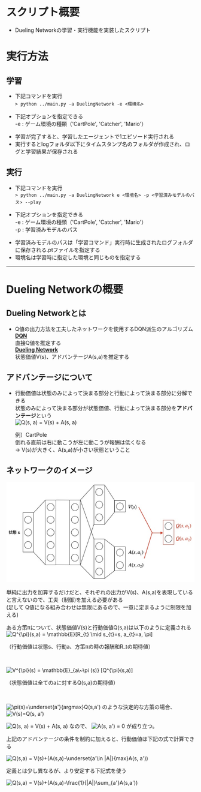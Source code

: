 # スクリプト概要　　
* Dueling Networkの学習・実行機能を実装したスクリプト  

# 実行方法
## 学習
* 下記コマンドを実行  
`> python ../main.py -a DuelingNetwork -e <環境名>`　　
- 下記オプションを指定できる  
  -e : ゲーム環境の種類（'CartPole', 'Catcher', 'Mario'）  

* 学習が完了すると、学習したエージェントで1エピソード実行される  
* 実行するとlogフォルダ以下にタイムスタンプ名のフォルダが作成され、ログと学習結果が保存される  

## 実行  
* 下記コマンドを実行  
`> python ../main.py -a DuelingNetwork e <環境名> -p <学習済みモデルのパス> --play`　　
- 下記オプションを指定できる  
  -e : ゲーム環境の種類（'CartPole', 'Catcher', 'Mario'）  
  -p : 学習済みモデルのパス  

* 学習済みモデルのパスは「学習コマンド」実行時に生成されたログフォルダに保存される.ptファイルを指定する  
* 環境名は学習時に指定した環境と同じものを指定する

---
# Dueling Networkの概要  
## Dueling Networkとは  
* Q値の出力方法を工夫したネットワークを使用するDQN派生のアルゴリズム  
  <b><u>DQN</u></b>  
  直接Q値を推定する  
  <b><u>Dueling Network</u></b>  
  状態価値V(s)、アドバンテージA(s,a)を推定する  

## アドバンテージについて  
* 行動価値は状態のみによって決まる部分と行動によって決まる部分に分解できる  
  状態のみによって決まる部分が状態価値、行動によって決まる部分を**アドバンテージ**という  
<img src=
"https://render.githubusercontent.com/render/math?math=%5Clarge+%5Cdisplaystyle+Q%28s%2C+a%29+%3D+V%28s%29+%2B+A%28s%2C+a%29" 
alt="Q(s, a) = V(s) + A(s, a)">

  例）CartPole  
  倒れる直前は右に動こうが左に動こうが報酬は低くなる  
  → V(s)が大きく、A(s,a)が小さい状態ということ  

## ネットワークのイメージ  
<img src="../../docs/DQN/DuelingNetwork/DuelingNetwork.jpg">  

単純に出力を加算するだけだと、それぞれの出力がV(s)、A(s,a)を表現していると言えないので、工夫（制御)を加える必要がある  
(足して Q値になる組み合わせは無限にあるので、一意に定まるように制限を加える)  

ある方策πについて、状態価値V(s)と行動価値Q(s,a)は以下のように定義される  
<img src=
"https://render.githubusercontent.com/render/math?math=%5Clarge+%5Cdisplaystyle+Q%5E%7B%5Cpi%7D%28s%2Ca%29+%3D+%5Cmathbb%7BE%7D%5BR_%7Bt%7D+%5Cmid+s_%7Bt%7D%3Ds%2C+a_%7Bt%7D%3Da%2C+%5Cpi%5D" 
alt="Q^{\pi}(s,a) = \mathbb{E}[R_{t} \mid s_{t}=s, a_{t}=a, \pi]">  

（行動価値は状態s、行動a、方策πの時の報酬和R_tの期待値）  

<br>

<img src=
"https://render.githubusercontent.com/render/math?math=%5Clarge+%5Cdisplaystyle+V%5E%7B%5Cpi%7D%28s%29+%3D+%5Cmathbb%7BE%7D_%7Ba%5C%7E%5Cpi+%28s%29%7D+%5BQ%5E%7B%5Cpi%7D%28s%2Ca%29%5D" 
alt="V^{\pi}(s) = \mathbb{E}_{a\~\pi (s)} [Q^{\pi}(s,a)]">  

（状態価値は全てのaに対するQ(s,a)の期待値）  

<br>

<img src=
"https://render.githubusercontent.com/render/math?math=%5Cdisplaystyle+%5Cpi%28s%29%3D%5Cunderset%7Ba%27%7D%7Bargmax%7DQ%28s%2Ca%27%29" 
alt="\pi(s)=\underset{a'}{argmax}Q(s,a')">
のような決定的な方策の場合、
<img src=
"https://render.githubusercontent.com/render/math?math=%5Cdisplaystyle+V%28s%29%3DQ%28s%2C+a%27%29+" 
alt="V(s)=Q(s, a') ">

<img src=
"https://render.githubusercontent.com/render/math?math=%5Cdisplaystyle+Q%28s%2C+a%29+%3D+V%28s%29+%2B+A%28s%2C+a%29" 
alt="Q(s, a) = V(s) + A(s, a)">
なので、
<img src=
"https://render.githubusercontent.com/render/math?math=%5Cdisplaystyle+A%28s%2C+a%27%29+%3D+0" 
alt="A(s, a') = 0">
が成り立つ。  

上記のアドバンテージの条件を制約に加えると、行動価値は下記の式で計算できる  

<img src=
"https://render.githubusercontent.com/render/math?math=%5Clarge+%5Cdisplaystyle+Q%28s%2Ca%29+%3D+V%28s%29%2B%28A%28s%2Ca%29-%5Cunderset%7Ba%27%5Cin+%7CA%7C%7D%7Bmax%7DA%28s%2C+a%27%29%29" 
alt="Q(s,a) = V(s)+(A(s,a)-\underset{a'\in |A|}{max}A(s, a'))">

定義とは少し異なるが、より安定する下記式を使う  

<img src=
"https://render.githubusercontent.com/render/math?math=%5Clarge+%5Cdisplaystyle+Q%28s%2Ca%29+%3D+V%28s%29%2B%28A%28s%2Ca%29-%5Cfrac%7B1%7D%7B%7CA%7C%7D%5Csum_%7Ba%27%7DA%28s%2Ca%27%29%29" 
alt="Q(s,a) = V(s)+(A(s,a)-\frac{1}{|A|}\sum_{a'}A(s,a'))">  

